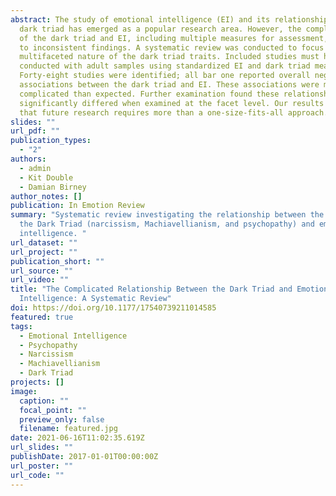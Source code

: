 ```yaml
---
abstract: The study of emotional intelligence (EI) and its relationship with the
  dark triad has emerged as a popular research area. However, the complex nature
  of the dark triad and EI, including multiple measures for assessment, has led
  to inconsistent findings. A systematic review was conducted to focus on the
  multifaceted nature of the dark triad traits. Included studies must have been
  conducted with adult samples using standardized EI and dark triad measures.
  Forty-eight studies were identified; all bar one reported overall negative
  associations between the dark triad and EI. These associations were more
  complicated than expected. Further examination found these relationships
  significantly differed when examined at the facet level. Our results highlight
  that future research requires more than a one-size-fits-all approach.
slides: ""
url_pdf: ""
publication_types:
  - "2"
authors:
  - admin
  - Kit Double
  - Damian Birney
author_notes: []
publication: In Emotion Review
summary: "Systematic review investigating the relationship between the facets of
  the Dark Triad (narcissism, Machiavellianism, and psychopathy) and emotional
  intelligence. "
url_dataset: ""
url_project: ""
publication_short: ""
url_source: ""
url_video: ""
title: "The Complicated Relationship Between the Dark Triad and Emotional
  Intelligence: A Systematic Review"
doi: https://doi.org/10.1177/17540739211014585
featured: true
tags:
  - Emotional Intelligence
  - Psychopathy
  - Narcissism
  - Machiavellianism
  - Dark Triad
projects: []
image:
  caption: ""
  focal_point: ""
  preview_only: false
  filename: featured.jpg
date: 2021-06-16T11:02:35.619Z
url_slides: ""
publishDate: 2017-01-01T00:00:00Z
url_poster: ""
url_code: ""
---
```

